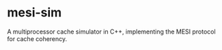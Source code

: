 # mesi-sim
A multiprocessor cache simulator in C++, implementing the MESI protocol for cache coherency.
